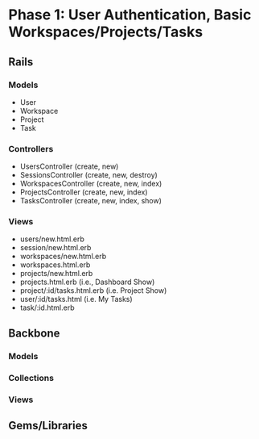 # Phase 1: User Authentication, Basic Workspaces/Projects/Tasks

## Rails
### Models
* User
* Workspace
* Project
* Task

### Controllers
* UsersController (create, new)
* SessionsController (create, new, destroy)
* WorkspacesController (create, new, index)
* ProjectsController (create, new, index)
* TasksController (create, new, index, show)


### Views
* users/new.html.erb
* session/new.html.erb
* workspaces/new.html.erb
* workspaces.html.erb
* projects/new.html.erb
* projects.html.erb (i.e., Dashboard Show)
* project/:id/tasks.html.erb (i.e. Project Show)
* user/:id/tasks.html (i.e. My Tasks)
* task/:id.html.erb

## Backbone
### Models

### Collections

### Views

## Gems/Libraries
